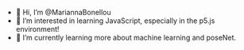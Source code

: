 - 👋 Hi, I’m @MariannaBonellou
- 👀 I’m interested in learning JavaScript, especially in the p5.js environment!
- 🌱 I’m currently learning more about machine learning and poseNet.
